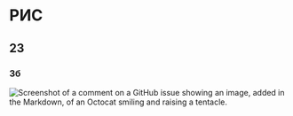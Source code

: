 # РИС
## 23
### 3б
![Screenshot of a comment on a GitHub issue showing an image, added in the Markdown, of an Octocat smiling and raising a tentacle.](https://sun6-22.userapi.com/s/v1/if1/hh78ImySJFGOzMmt8e1eOIUiXlLBM8Dd31n4aMt_484is8cQoyShQFl9l9MAldj21KBrqQXD.jpg?size=432x432&quality=96&crop=16,19,432,432&ava=1)


